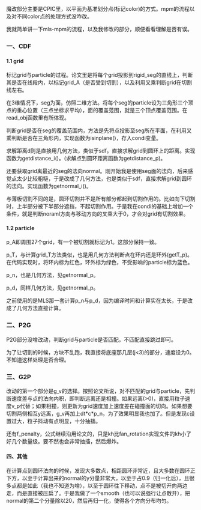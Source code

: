 魔改部分主要是CPIC里，以平面为基准划分点(标记color)的方式。mpm的流程以及对不同color点的处理方式没咋改。

我就简单讲一下mls-mpm的流程，以及我修改的部分，顺便看看理解是否有误。

### 一、CDF

#### 1.1 grid

标记grid与particle的过程。论文里是将每个grid投影到rigid_seg的直线上，判断其是否在线段内，以标记grid_A（是否受到切割），以及利用叉乘判断grid在切割线左右。

在3维情况下，seg为面，仿照二维方法。将每个seg的particle设为三角形三个顶点的重心位置（三点坐标求平均），面的覆盖范围，就是三个顶点覆盖范围。在read_obj函数里有所体现。

判断grid是否在seg的覆盖范围内，方法是先将点投影至seg所在平面，在利用叉乘判断是否在三角形内，实现函数为isinplane()，存入condi变量。

求解距离d则是直接用几何方法，类似于sdf。直接求解grid到圆环上的距离。实现函数为getdistance_i()。(求解点到圆环距离函数为getdistance_p)。

还要获取grid离最近的seg的法向normal。刚开始我是使用seg面的法向，后来感觉点太少比较粗糙，于是改成了几何方法，也是类似于sdf，直接求解grid到圆环的法向。实现函数为getnormal_i()。

与薄板切割不同的是，圆环切割并不是所有部分都起到切割作用的。比如向下切割时，上半部分被下半部分遮挡，不起切割作用。于是我在condi的基础上增加一个条件，就是判断noraml方向与移动方向的叉乘大于0，才会对grid有切割效果。

#### 1.2 particle

p_A即周围27个grid，有一个被切割就标记为1。这部分保持一致。

p_T，与计算grid_T方法类似，也是用几何方法判断点在环内还是环外(getT_p)。在代码实现时，将环内标为红色，环外标为绿色，不受影响的particle标为蓝色。

p_n，也是几何方法，见getnormal_p。

p_d，同样几何方法，见getnormal_p。

之前使用的是MLS那一套计算p_n与p_d，因为编译时间和计算实在太长，于是改成了几何方法直接计算。



### 二、P2G

P2G部分没啥改动，判断grid与particle是否匹配，不匹配直接跳过即可。

为了让切割的时候，方块不乱跑，我直接将底座那几层(j<3)的部分，速度设为0。不知道这样处理是否合理。



### 三、G2P

改动的第一个部分是g_v的选择。按照论文所说，对不匹配的grid与particle，先判断速度差与点的法向内积，即判断远离还是相撞。如果远离(>0)，直接用粒子速度v_p代替；如果相撞，则更新为grid速度加上速度差在碰撞面的切向。如果想要切割两侧相互y远离，g_v再加上dt\*c\*p_n，为了效果明显我也加了。但是发现c设置过大，粒子抖动有点明显，十分抽搐。

还有f_penalty，公式继续沿用论文的，只是kh比fan_rotation实现文件的kh小了好几个数量级。要不然也会非常抽搐，然后爆炸。



#### 四、其他

在计算点到圆环法向的时候，发现大多数点，相距圆环非常近，且大多数在圆环正下方，以至于计算出来的normal的y分量非常大，以至于占0.9（归一化后），且很多点都是如此（我也不知道为啥），以至于圆环往下移动，点不是被切开向两边走，而是直接被压扁了。于是我做了一个smooth（也可以说强行让点散开），把normal的第二个分量除以20，然后再归一化，使得各个方向分布均匀。



